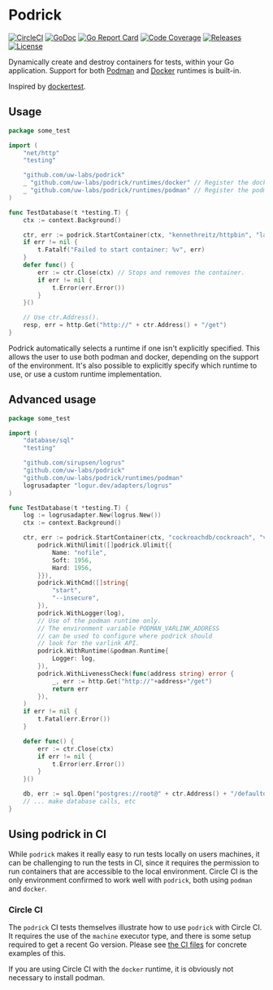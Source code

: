 # Podrick

[![CircleCI](https://img.shields.io/circleci/project/github/uw-labs/podrick/master.svg?style=flat-square)](https://circleci.com/gh/uw-labs/podrick)
[![GoDoc](http://img.shields.io/badge/godoc-reference-5272B4.svg?style=flat-square)](https://godoc.org/github.com/uw-labs/podrick)
[![Go Report Card](https://goreportcard.com/badge/github.com/uw-labs/podrick?style=flat-square)](https://goreportcard.com/report/github.com/uw-labs/podrick)
[![Code Coverage](https://img.shields.io/codecov/c/github/uw-labs/podrick/master.svg?style=flat-square)](https://codecov.io/gh/uw-labs/podrick)
[![Releases](https://img.shields.io/github/release/uw-labs/podrick.svg?style=flat-square)](https://github.com/uw-labs/podrick/releases)
[![License](https://img.shields.io/github/license/uw-labs/podrick.svg?style=flat-square)](LICENSE)

Dynamically create and destroy containers for tests, within
your Go application. Support for both [Podman](https://podman.io)
and [Docker](https://docker.com) runtimes is built-in.

Inspired by [dockertest](https://github.com/ory/dockertest).

## Usage

```go
package some_test

import (
	"net/http"
	"testing"

	"github.com/uw-labs/podrick"
	_ "github.com/uw-labs/podrick/runtimes/docker" // Register the docker runtime.
	_ "github.com/uw-labs/podrick/runtimes/podman" // Register the podman runtime.
)

func TestDatabase(t *testing.T) {
	ctx := context.Background()

	ctr, err := podrick.StartContainer(ctx, "kennethreitz/httpbin", "latest", "80")
	if err != nil {
		t.Fatalf("Failed to start container: %v", err)
	}
	defer func() {
		err := ctr.Close(ctx) // Stops and removes the container.
		if err != nil {
			t.Error(err.Error())
		}
	}()

	// Use ctr.Address().
	resp, err = http.Get("http://" + ctr.Address() + "/get")
}
```

Podrick automatically selects a runtime if one isn't explicitly specified.
This allows the user to use both podman and docker, depending on the support
of the environment. It's also possible to explicitly specify which runtime to use,
or use a custom runtime implementation.

## Advanced usage

```go
package some_test

import (
	"database/sql"
	"testing"

	"github.com/sirupsen/logrus"
	"github.com/uw-labs/podrick"
	"github.com/uw-labs/podrick/runtimes/podman"
	logrusadapter "logur.dev/adapters/logrus"
)

func TestDatabase(t *testing.T) {
	log := logrusadapter.New(logrus.New())
	ctx := context.Background()

	ctr, err := podrick.StartContainer(ctx, "cockroachdb/cockroach", "v19.1.3", "26257",
		podrick.WithUlimit([]podrick.Ulimit{{
			Name: "nofile",
			Soft: 1956,
			Hard: 1956,
		}}),
		podrick.WithCmd([]string{
			"start",
			"--insecure",
		}),
		podrick.WithLogger(log),
		// Use of the podman runtime only.
		// The environment variable PODMAN_VARLINK_ADDRESS
		// can be used to configure where podrick should
		// look for the varlink API.
		podrick.WithRuntime(&podman.Runtime{
			Logger: log,
		}),
		podrick.WithLivenessCheck(func(address string) error {
			_, err := http.Get("http://"+address+"/get")
			return err
		}),
	)
	if err != nil {
		t.Fatal(err.Error())
	}

	defer func() {
		err := ctr.Close(ctx)
		if err != nil {
			t.Error(err.Error())
		}
	}()

	db, err := sql.Open("postgres://root@" + ctr.Address() + "/defaultdb")
	// ... make database calls, etc
}
```

## Using podrick in CI

While `podrick` makes it really easy to run tests locally on users
machines, it can be challenging to run the tests in CI, since
it requires the permission to run containers that are accessible
to the local environment. Circle CI is the only environment confirmed
to work well with `podrick`, both using `podman` and `docker`.

### Circle CI

The `podrick` CI tests themselves illustrate how to use `podrick` with Circle CI.
It requires the use of the `machine` executor type, and there is some setup required
to get a recent Go version. Please see [the CI files](./circleci/config.yml) for
concrete examples of this.

If you are using Circle CI with the `docker` runtime, it is obviously not
necessary to install podman.
